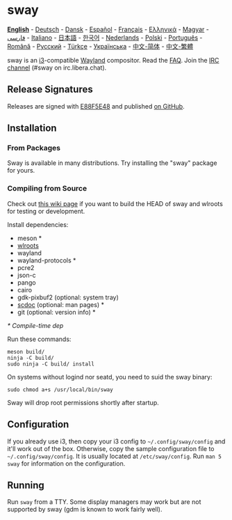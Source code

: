 # sway

**[English][en]** - [Deutsch][de] - [Dansk][dk] - [Español][es] - [Français][fr] - [Ελληνικά][gr] - [Magyar][hu] - [فارسی][ir] - [Italiano][it] - [日本語][ja] - [한국어][ko] - [Nederlands][nl] - [Polski][pl] - [Português][pt] - [Română][ro] - [Русский][ru] - [Türkçe][tr] - [Українська][uk] - [中文-简体][zh-CN] - [中文-繁體][zh-TW]

sway is an [i3]-compatible [Wayland] compositor. Read the [FAQ]. Join the
[IRC channel] \(#sway on irc.libera.chat).

## Release Signatures

Releases are signed with [E88F5E48] and published [on GitHub][GitHub releases].

## Installation

### From Packages

Sway is available in many distributions. Try installing the "sway" package for
yours.

### Compiling from Source

Check out [this wiki page][Development setup] if you want to build the HEAD of
sway and wlroots for testing or development.

Install dependencies:

* meson \*
* [wlroots]
* wayland
* wayland-protocols \*
* pcre2
* json-c
* pango
* cairo
* gdk-pixbuf2 (optional: system tray)
* [scdoc] (optional: man pages) \*
* git (optional: version info) \*

_\* Compile-time dep_

Run these commands:

    meson build/
    ninja -C build/
    sudo ninja -C build/ install

On systems without logind nor seatd, you need to suid the sway binary:

    sudo chmod a+s /usr/local/bin/sway

Sway will drop root permissions shortly after startup.

## Configuration

If you already use i3, then copy your i3 config to `~/.config/sway/config` and
it'll work out of the box. Otherwise, copy the sample configuration file to
`~/.config/sway/config`. It is usually located at `/etc/sway/config`.
Run `man 5 sway` for information on the configuration.

## Running

Run `sway` from a TTY. Some display managers may work but are not supported by
sway (gdm is known to work fairly well).

[en]: https://github.com/swaywm/sway#readme
[de]: README.de.md
[dk]: README.dk.md
[es]: README.es.md
[fr]: README.fr.md
[gr]: README.gr.md
[hu]: README.hu.md
[ir]: README.ir.md
[it]: README.it.md
[ja]: README.ja.md
[ko]: README.ko.md
[nl]: README.nl.md
[pl]: README.pl.md
[pt]: README.pt.md
[ro]: README.ro.md
[ru]: README.ru.md
[tr]: README.tr.md
[uk]: README.uk.md
[zh-CN]: README.zh-CN.md
[zh-TW]: README.zh-TW.md
[i3]: https://i3wm.org/
[Wayland]: http://wayland.freedesktop.org/
[FAQ]: https://github.com/swaywm/sway/wiki
[IRC channel]: https://web.libera.chat/gamja/?channels=#sway
[E88F5E48]: https://keys.openpgp.org/search?q=34FF9526CFEF0E97A340E2E40FDE7BE0E88F5E48
[GitHub releases]: https://github.com/swaywm/sway/releases
[Development setup]: https://github.com/swaywm/sway/wiki/Development-Setup
[wlroots]: https://gitlab.freedesktop.org/wlroots/wlroots
[scdoc]: https://git.sr.ht/~sircmpwn/scdoc
